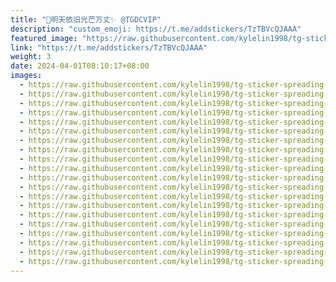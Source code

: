 ```yaml
---
title: "🌈明天依旧光芒万丈✨ @TGDCVIP"
description: "custom_emoji: https://t.me/addstickers/TzTBVcQJAAA"
featured_image: "https://raw.githubusercontent.com/kylelin1998/tg-sticker-spreading-worldwide-images/main/img/b1125bd7-0737-4d5e-b43f-306fb0bcb4fe.jpg"
link: "https://t.me/addstickers/TzTBVcQJAAA"
weight: 3
date: 2024-04-01T08:10:17+08:00
images:
  - https://raw.githubusercontent.com/kylelin1998/tg-sticker-spreading-worldwide-images/main/img/b1125bd7-0737-4d5e-b43f-306fb0bcb4fe.jpg
  - https://raw.githubusercontent.com/kylelin1998/tg-sticker-spreading-worldwide-images/main/img/b10bd755-b0b2-490f-81b7-8fc0dfce976d.jpg
  - https://raw.githubusercontent.com/kylelin1998/tg-sticker-spreading-worldwide-images/main/img/88e95563-0bff-4dff-ba54-f0331d0663da.jpg
  - https://raw.githubusercontent.com/kylelin1998/tg-sticker-spreading-worldwide-images/main/img/bb7cd55d-d4a6-4b8c-a3eb-529c8ce3d8b0.jpg
  - https://raw.githubusercontent.com/kylelin1998/tg-sticker-spreading-worldwide-images/main/img/3a0161f2-a95a-47fe-bad4-51c9ae60590d.jpg
  - https://raw.githubusercontent.com/kylelin1998/tg-sticker-spreading-worldwide-images/main/img/95d46f69-b450-466c-aa60-dfedb71bf660.jpg
  - https://raw.githubusercontent.com/kylelin1998/tg-sticker-spreading-worldwide-images/main/img/026901e7-79c8-4de3-b0b3-f6713ab93317.jpg
  - https://raw.githubusercontent.com/kylelin1998/tg-sticker-spreading-worldwide-images/main/img/c6c4dc18-9c05-4fac-b3e8-1433b10cc311.jpg
  - https://raw.githubusercontent.com/kylelin1998/tg-sticker-spreading-worldwide-images/main/img/f9da47b8-201e-4e66-836a-5a219a4f1315.jpg
  - https://raw.githubusercontent.com/kylelin1998/tg-sticker-spreading-worldwide-images/main/img/5465e719-e4ce-4b8d-91ea-812399623153.jpg
  - https://raw.githubusercontent.com/kylelin1998/tg-sticker-spreading-worldwide-images/main/img/3064aa71-a1cc-45d3-83b7-66d3a9aaf3ec.jpg
  - https://raw.githubusercontent.com/kylelin1998/tg-sticker-spreading-worldwide-images/main/img/a492f5bb-eacd-44cc-82d0-c562bb930988.jpg
  - https://raw.githubusercontent.com/kylelin1998/tg-sticker-spreading-worldwide-images/main/img/798ea8d1-db69-4887-bc0b-1d018a3c0bd8.jpg
  - https://raw.githubusercontent.com/kylelin1998/tg-sticker-spreading-worldwide-images/main/img/02622c5f-3e13-4c2a-ab25-300d4b91fca5.jpg
  - https://raw.githubusercontent.com/kylelin1998/tg-sticker-spreading-worldwide-images/main/img/0d1e3c96-7b2d-4675-8c4d-b5077ecdf0d3.jpg
  - https://raw.githubusercontent.com/kylelin1998/tg-sticker-spreading-worldwide-images/main/img/64f0ca6c-7250-45fa-aff7-a3b7871fb5d8.jpg
  - https://raw.githubusercontent.com/kylelin1998/tg-sticker-spreading-worldwide-images/main/img/6910d820-0537-4158-a207-a28b1fb9b8bb.jpg
  - https://raw.githubusercontent.com/kylelin1998/tg-sticker-spreading-worldwide-images/main/img/f56ec1c5-4d38-4cd3-bfb5-e4ef876cefaf.jpg
  - https://raw.githubusercontent.com/kylelin1998/tg-sticker-spreading-worldwide-images/main/img/7ee30205-f5f4-4c50-91f8-b73b97e8704a.jpg
  - https://raw.githubusercontent.com/kylelin1998/tg-sticker-spreading-worldwide-images/main/img/769b2cb2-86d8-4606-8b8f-876ebad68e85.jpg
---
```

